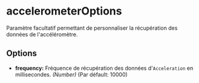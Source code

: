 accelerometerOptions
====================

Paramètre facultatif permettant de personnaliser la récupération des données de l'accéléromètre.

Options
-------

- __frequency:__ Fréquence de récupération des données d'`Acceleration` en millisecondes. _(Number)_ (Par défault: 10000)